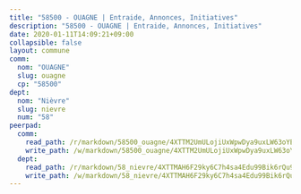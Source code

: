 ```yaml
---
title: "58500 - OUAGNE | Entraide, Annonces, Initiatives"
description: "58500 - OUAGNE | Entraide, Annonces, Initiatives"
date: 2020-01-11T14:09:21+09:00
collapsible: false
layout: commune
comm:
  nom: "OUAGNE"
  slug: ouagne
  cp: "58500"
dept:
  nom: "Nièvre"
  slug: nievre
  num: "58"
peerpad:
  comm:
    read_path: /r/markdown/58500_ouagne/4XTTM2UmULojiUxWpwDya9uxLW63oYEeQUWcrzJynxecnJ3vJ
    write_path: /w/markdown/58500_ouagne/4XTTM2UmULojiUxWpwDya9uxLW63oYEeQUWcrzJynxecnJ3vJ-K3TgTjJPGBY8RdJyw6qb9YuTx7kX3d97yXJAjq2GBAmNJC9gYugY3FD3KF6U4dFGkJWEKjuWUPAs3g8Qun8rnbbSY9i4ocsRYj7iEmA43J5BaEALSjeccM2w1WHRswuCRr26pA8J
  dept:
    read_path: /r/markdown/58_nievre/4XTTMAH6F29ky6C7h4sa4Edu99Bik6rQu9XbiuBD1DvLw22pb
    write_path: /w/markdown/58_nievre/4XTTMAH6F29ky6C7h4sa4Edu99Bik6rQu9XbiuBD1DvLw22pb-K3TgUtHs3LnA4VP5N1eQxK9UkiWFz8M5ZP7N97wnUEM9Wfw65apM3LnvEX8HhP2Sd27LDh5t4GgmkbGDUaCqpnkD9BJGbaMbkS8idf1DYkYaRo6rACHXiR4PjahH89PiAFqFL3Lf
---
```


